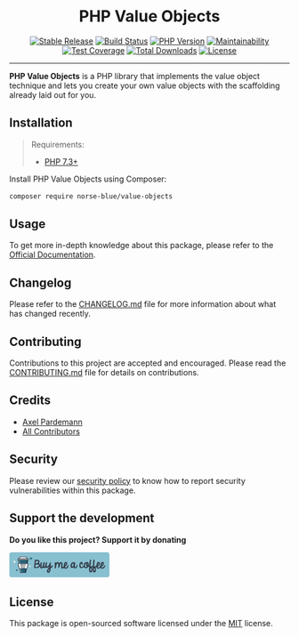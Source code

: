 <div align="center">
    <h1>PHP Value Objects</h1>
    <p align="center"> 
        <a href="https://packagist.org/packages/norse-blue/value-objects"><img alt="Stable Release" src="https://img.shields.io/packagist/v/norse-blue/value-objects.svg?style=flat-square&label=release&logo=packagist&logoColor=eceff4&colorA=4c566a&colorB=5e81ac"></a>
        <a href="https://travis-ci.com/norse-blue/php-value-objects"><img alt="Build Status" src="https://img.shields.io/travis/com/norse-blue/php-value-objects.svg?style=flat-square&label=build&logo=travis-ci&logoColor=eceff4&colorA=4c566a&colorB=88c0d0"></a>
        <a href="https://php.net/releases"><img alt="PHP Version" src="https://img.shields.io/packagist/php-v/norse-blue/value-objects.svg?style=flat-square&label=php&logo=php&logoColor=eceff4&colorA=4c566a&colorB=b48ead"></a>
        <a href="https://codeclimate.com/github/norse-blue/php-value-objects"><img alt="Maintainability" src="https://img.shields.io/codeclimate/maintainability/norse-blue/php-value-objects.svg?style=flat-square&label=maintainability&logo=code-climate&logoColor=eceff4&colorA=4c566a&colorB=88c0d0"></a>
        <a href="https://codeclimate.com/github/norse-blue/php-value-objects"><img alt="Test Coverage" src="https://img.shields.io/codeclimate/coverage/norse-blue/php-value-objects.svg?style=flat-square&label=coverage&logo=code-climate&logoColor=eceff4&colorA=4c566a&colorB=88c0d0"></a>
        <a href="https://packagist.org/packages/norse-blue/value-objects"><img alt="Total Downloads" src="https://img.shields.io/packagist/dt/norse-blue/value-objects.svg?style=flat-square&label=downloads&logoColor=eceff4&colorA=4c566a&colorB=88c0d0"></a>
        <a href="https://github.com/norse-blue/php-value-objects/blob/master/LICENSE.md"><img alt="License" src="https://img.shields.io/github/license/norse-blue/php-value-objects.svg?style=flat-square&label=license&logoColor=eceff4&colorA=4c566a&colorB=a3be8c"></a>
    </p>
</div>
<hr>

**PHP Value Objects** is a PHP library that implements the value object technique and lets you create your own value objects with the scaffolding already laid out for you.

## Installation

>Requirements:
>- [PHP 7.3+](https://php.net/releases)

Install PHP Value Objects using Composer:

```bash
composer require norse-blue/value-objects
```

## Usage

To get more in-depth knowledge about this package, please refer to the [Official Documentation](https://norse-blue.github.io/php-value-objects/).

## Changelog

Please refer to the [CHANGELOG.md](CHANGELOG.md) file for more information about what has changed recently.

## Contributing

Contributions to this project are accepted and encouraged. Please read the [CONTRIBUTING.md](.github/CONTRIBUTING.md) file for details on contributions.

## Credits

- [Axel Pardemann](https://github.com/axelitus)
- [All Contributors](../../contributors)

## Security

Please review our [security policy](https://github.com/norse-blue/php-value-objects/security/policy) to know how to report security vulnerabilities within this package.

## Support the development

**Do you like this project? Support it by donating**

<a href="https://www.buymeacoffee.com/axelitus"><img src="docs/assets/images/buy-me-a-coffee.svg" width="180" alt="Buy me a coffee"></img></a>

## License

This package is open-sourced software licensed under the [MIT](LICENSE.md) license.
